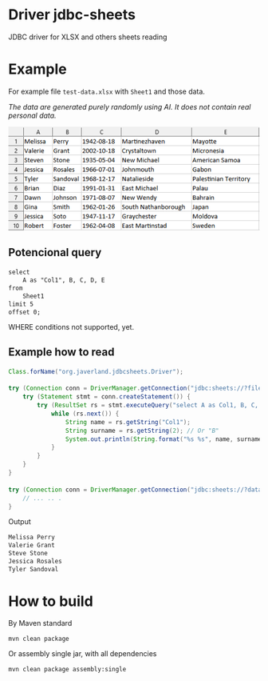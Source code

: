 # Driver jdbc-sheets
JDBC driver for XLSX and others sheets reading

# Example

For example file `test-data.xlsx` with `Sheet1` and those data.

_The data are generated purely randomly using AI. It does not contain real personal data._

<img src="./src/test/resources/data-image.png">

## Potencional query
```mysql
select 
    A as "Col1", B, C, D, E 
from 
    Sheet1 
limit 5 
offset 0;
```
WHERE conditions not supported, yet.

## Example how to read

```java
Class.forName("org.javerland.jdbcsheets.Driver");

try (Connection conn = DriverManager.getConnection("jdbc:sheets://?file=./test-data.xlsx")) {
    try (Statement stmt = conn.createStatement()) {
        try (ResultSet rs = stmt.executeQuery("select A as Col1, B, C, D, E from Sheet1 limit 5 offset 0")) {
            while (rs.next()) {
                String name = rs.getString("Col1");
                String surname = rs.getString(2); // Or "B"
                System.out.println(String.format("%s %s", name, surname));
            }
        }
    }
}

try (Connection conn = DriverManager.getConnection("jdbc:sheets://?database=test-data.xlsx&directory=./")) {
    // ... .. .
}
```

Output
```
Melissa Perry
Valerie Grant
Steve Stone
Jessica Rosales
Tyler Sandoval
```

# How to build

By Maven standard

```shell
mvn clean package
```

Or assembly single jar, with all dependencies

```shell
mvn clean package assembly:single
```
